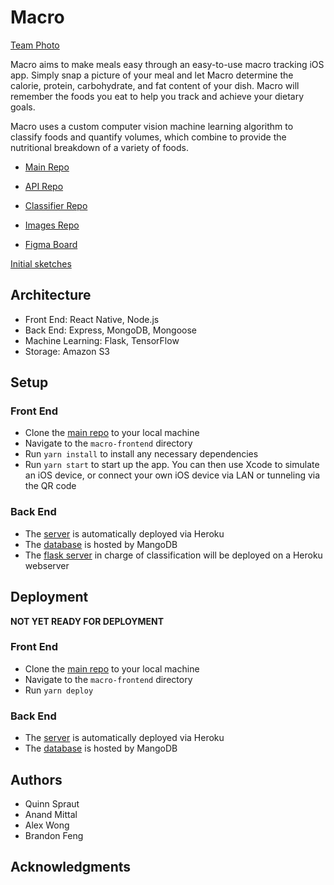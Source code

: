 # Macro

[Team Photo](https://imgur.com/a/qCq94Gy)

Macro aims to make meals easy through an easy-to-use macro tracking iOS app. Simply snap a picture of your meal and let Macro determine the calorie, protein, carbohydrate, and fat content of your dish. Macro will remember the foods you eat to help you track and achieve your dietary goals.

Macro uses a custom computer vision machine learning algorithm to classify foods and quantify volumes, which combine to provide the nutritional breakdown of a variety of foods.

- [Main Repo](https://github.com/dartmouth-cs98/21f-macro-meals)

- [API Repo](https://github.com/dartmouth-cs98/21f-macro-meals-api) 

- [Classifier Repo](https://github.com/dartmouth-cs98/21f-macro-meals-classifier) 

- [Images Repo](https://github.com/dartmouth-cs98/21f-macro-meals-images)

- [Figma Board](https://www.figma.com/file/x0tpjcBSMKuImg4e0EvhlY/Initial-Sketches?node-id=0%3A1)

[Initial sketches](https://imgur.com/a/AAC5E6G)

## Architecture

* Front End: React Native, Node.js
* Back End: Express, MongoDB, Mongoose
* Machine Learning: Flask, TensorFlow
* Storage: Amazon S3

## Setup

### Front End

* Clone the [main repo](https://github.com/dartmouth-cs98/21f-macro-meals) to your local machine
* Navigate to the `macro-frontend` directory
* Run `yarn install` to install any necessary dependencies
* Run `yarn start` to start up the app. You can then use Xcode to simulate an iOS device, or connect your own iOS device via LAN or tunneling via the QR code

### Back End

* The [server](https://macro-cs98.herokuapp.com/api) is automatically deployed via Heroku
* The [database](https://cloud.mongodb.com/v2/5f301a43938f013d0af499bc#clusters/detail/Macro) is hosted by MangoDB
* The [flask server](https://github.com/dartmouth-cs98/21f-macro-meals-classifier) in charge of classification will be deployed on a Heroku webserver

## Deployment

**NOT YET READY FOR DEPLOYMENT**

### Front End

* Clone the [main repo](https://github.com/dartmouth-cs98/21f-macro-meals) to your local machine
* Navigate to the `macro-frontend` directory
* Run `yarn deploy`

### Back End

* The [server](https://macro-cs98.herokuapp.com/api) is automatically deployed via Heroku
* The [database](https://cloud.mongodb.com/v2/5f301a43938f013d0af499bc#clusters/detail/Macro) is hosted by MangoDB

## Authors

* Quinn Spraut 
* Anand Mittal 
* Alex Wong 
* Brandon Feng

## Acknowledgments
